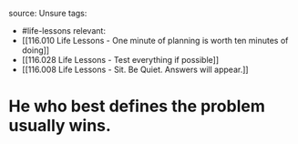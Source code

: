 source: Unsure
tags:
- #life-lessons 
relevant:
- [[116.010 Life Lessons - One minute of planning is worth ten minutes of doing]]
- [[116.028 Life Lessons - Test everything if possible]]
- [[116.008 Life Lessons - Sit. Be Quiet. Answers will appear.]]

# He who best defines the problem usually wins.

